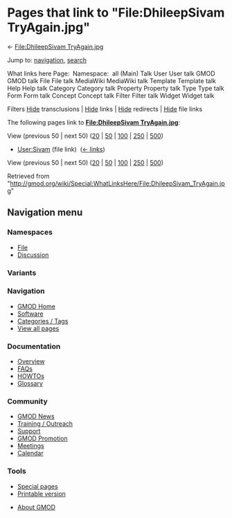 <div id="mw-page-base" class="noprint">

</div>

<div id="mw-head-base" class="noprint">

</div>

<div id="content" class="mw-body" role="main">

<span id="top"></span>

<div id="mw-js-message" style="display:none;">

</div>



# <span dir="auto">Pages that link to "File:DhileepSivam TryAgain.jpg"</span>

<div id="bodyContent">

<div id="contentSub">

← [File:DhileepSivam
TryAgain.jpg](/wiki/File:DhileepSivam_TryAgain.jpg "File:DhileepSivam TryAgain.jpg")

</div>

<div id="jump-to-nav" class="mw-jump">

Jump to: [navigation](#mw-navigation), [search](#p-search)

</div>

<div id="mw-content-text">

What links here Page:  Namespace:  all (Main) Talk User User talk GMOD
GMOD talk File File talk MediaWiki MediaWiki talk Template Template talk
Help Help talk Category Category talk Property Property talk Type Type
talk Form Form talk Concept Concept talk Filter Filter talk Widget
Widget talk

Filters
[Hide](/mediawiki/index.php?title=Special:WhatLinksHere/File:DhileepSivam_TryAgain.jpg&hidetrans=1 "Special:WhatLinksHere/File:DhileepSivam TryAgain.jpg")
transclusions \|
[Hide](/mediawiki/index.php?title=Special:WhatLinksHere/File:DhileepSivam_TryAgain.jpg&hidelinks=1 "Special:WhatLinksHere/File:DhileepSivam TryAgain.jpg")
links \|
[Hide](/mediawiki/index.php?title=Special:WhatLinksHere/File:DhileepSivam_TryAgain.jpg&hideredirs=1 "Special:WhatLinksHere/File:DhileepSivam TryAgain.jpg")
redirects \|
[Hide](/mediawiki/index.php?title=Special:WhatLinksHere/File:DhileepSivam_TryAgain.jpg&hideimages=1 "Special:WhatLinksHere/File:DhileepSivam TryAgain.jpg")
file links

The following pages link to **[File:DhileepSivam
TryAgain.jpg](/wiki/File:DhileepSivam_TryAgain.jpg "File:DhileepSivam TryAgain.jpg")**:

View (previous 50 \| next 50)
([20](/mediawiki/index.php?title=Special:WhatLinksHere/File:DhileepSivam_TryAgain.jpg&limit=20 "Special:WhatLinksHere/File:DhileepSivam TryAgain.jpg")
\|
[50](/mediawiki/index.php?title=Special:WhatLinksHere/File:DhileepSivam_TryAgain.jpg&limit=50 "Special:WhatLinksHere/File:DhileepSivam TryAgain.jpg")
\|
[100](/mediawiki/index.php?title=Special:WhatLinksHere/File:DhileepSivam_TryAgain.jpg&limit=100 "Special:WhatLinksHere/File:DhileepSivam TryAgain.jpg")
\|
[250](/mediawiki/index.php?title=Special:WhatLinksHere/File:DhileepSivam_TryAgain.jpg&limit=250 "Special:WhatLinksHere/File:DhileepSivam TryAgain.jpg")
\|
[500](/mediawiki/index.php?title=Special:WhatLinksHere/File:DhileepSivam_TryAgain.jpg&limit=500 "Special:WhatLinksHere/File:DhileepSivam TryAgain.jpg"))

- [User:Sivam](/wiki/User:Sivam "User:Sivam") (file link) ‎
  <span class="mw-whatlinkshere-tools">([←
  links](/mediawiki/index.php?title=Special:WhatLinksHere&target=User%3ASivam "Special:WhatLinksHere"))</span>

View (previous 50 \| next 50)
([20](/mediawiki/index.php?title=Special:WhatLinksHere/File:DhileepSivam_TryAgain.jpg&limit=20 "Special:WhatLinksHere/File:DhileepSivam TryAgain.jpg")
\|
[50](/mediawiki/index.php?title=Special:WhatLinksHere/File:DhileepSivam_TryAgain.jpg&limit=50 "Special:WhatLinksHere/File:DhileepSivam TryAgain.jpg")
\|
[100](/mediawiki/index.php?title=Special:WhatLinksHere/File:DhileepSivam_TryAgain.jpg&limit=100 "Special:WhatLinksHere/File:DhileepSivam TryAgain.jpg")
\|
[250](/mediawiki/index.php?title=Special:WhatLinksHere/File:DhileepSivam_TryAgain.jpg&limit=250 "Special:WhatLinksHere/File:DhileepSivam TryAgain.jpg")
\|
[500](/mediawiki/index.php?title=Special:WhatLinksHere/File:DhileepSivam_TryAgain.jpg&limit=500 "Special:WhatLinksHere/File:DhileepSivam TryAgain.jpg"))

</div>

<div class="printfooter">

Retrieved from
"<http://gmod.org/wiki/Special:WhatLinksHere/File:DhileepSivam_TryAgain.jpg>"

</div>

<div id="catlinks" class="catlinks catlinks-allhidden">

</div>

<div class="visualClear">

</div>

</div>

</div>

<div id="mw-navigation">

## Navigation menu

<div id="mw-head">



<div id="left-navigation">

<div id="p-namespaces" class="vectorTabs" role="navigation"
aria-labelledby="p-namespaces-label">

### Namespaces

- <span id="ca-nstab-image"><a href="/wiki/File:DhileepSivam_TryAgain.jpg" accesskey="c"
  title="View the file page [c]">File</a></span>
- <span id="ca-talk"><a
  href="/mediawiki/index.php?title=File_talk:DhileepSivam_TryAgain.jpg&amp;action=edit&amp;redlink=1"
  accesskey="t"
  title="Discussion about the content page [t]">Discussion</a></span>

</div>

<div id="p-variants" class="vectorMenu emptyPortlet" role="navigation"
aria-labelledby="p-variants-label">

### 

### Variants[](#)

<div class="menu">

</div>

</div>

</div>

<div id="right-navigation">





</div>



</div>

</div>

</div>

<div id="mw-panel">

<div id="p-logo" role="banner">

<a href="/wiki/Main_Page"
style="background-image: url(http://gmod.org/images/GMOD-cogs.png);"
title="Visit the main page"></a>

</div>

<div id="p-Navigation" class="portal" role="navigation"
aria-labelledby="p-Navigation-label">

### Navigation

<div class="body">

- <span id="n-GMOD-Home">[GMOD Home](/wiki/Main_Page)</span>
- <span id="n-Software">[Software](/wiki/GMOD_Components)</span>
- <span id="n-Categories-.2F-Tags">[Categories /
  Tags](/wiki/Categories)</span>
- <span id="n-View-all-pages">[View all
  pages](/wiki/Special:AllPages)</span>

</div>

</div>

<div id="p-Documentation" class="portal" role="navigation"
aria-labelledby="p-Documentation-label">

### Documentation

<div class="body">

- <span id="n-Overview">[Overview](/wiki/Overview)</span>
- <span id="n-FAQs">[FAQs](/wiki/Category:FAQ)</span>
- <span id="n-HOWTOs">[HOWTOs](/wiki/Category:HOWTO)</span>
- <span id="n-Glossary">[Glossary](/wiki/Glossary)</span>

</div>

</div>

<div id="p-Community" class="portal" role="navigation"
aria-labelledby="p-Community-label">

### Community

<div class="body">

- <span id="n-GMOD-News">[GMOD News](/wiki/GMOD_News)</span>
- <span id="n-Training-.2F-Outreach">[Training /
  Outreach](/wiki/Training_and_Outreach)</span>
- <span id="n-Support">[Support](/wiki/Support)</span>
- <span id="n-GMOD-Promotion">[GMOD
  Promotion](/wiki/GMOD_Promotion)</span>
- <span id="n-Meetings">[Meetings](/wiki/Meetings)</span>
- <span id="n-Calendar">[Calendar](/wiki/Calendar)</span>

</div>

</div>

<div id="p-tb" class="portal" role="navigation"
aria-labelledby="p-tb-label">

### Tools

<div class="body">

- <span id="t-specialpages"><a href="/wiki/Special:SpecialPages" accesskey="q"
  title="A list of all special pages [q]">Special pages</a></span>
- <span id="t-print"><a
  href="/mediawiki/index.php?title=Special:WhatLinksHere/File:DhileepSivam_TryAgain.jpg&amp;printable=yes"
  rel="alternate" accesskey="p"
  title="Printable version of this page [p]">Printable version</a></span>

</div>

</div>

</div>

</div>

<div id="footer" role="contentinfo">

- <span id="footer-places-about">[About
  GMOD](/wiki/GMOD:About "GMOD:About")</span>

<!-- -->






</div>
